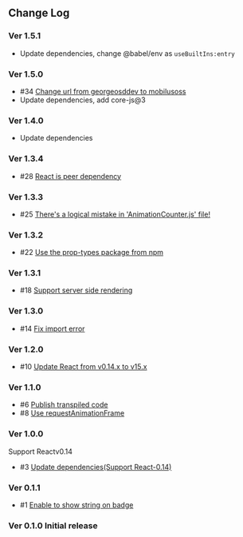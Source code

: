 ## Change Log

### Ver 1.5.1

* Update dependencies, change @babel/env as `useBuiltIns:entry`

### Ver 1.5.0

* #34 [Change url from georgeosddev to mobilusoss](https://github.com/mobilusoss/react-notification-badge/issues/34)
* Update dependencies, add core-js@3

### Ver 1.4.0

* Update dependencies

### Ver 1.3.4

* #28 [React is peer dependency](https://github.com/georgeOsdDev/react-notification-badge/issues/28)

### Ver 1.3.3

* #25 [There's a logical mistake in 'AnimationCounter.js' file!](https://github.com/mobilusoss/react-notification-badge/issues/25)

### Ver 1.3.2

* #22 [Use the prop-types package from npm](https://github.com/mobilusoss/react-notification-badge/issues/22)

### Ver 1.3.1

* #18 [Support server side rendering](https://github.com/mobilusoss/react-notification-badge/issues/18)

### Ver 1.3.0

* #14 [Fix import error](https://github.com/mobilusoss/react-notification-badge/issues/14)

### Ver 1.2.0

* #10 [Update React from v0.14.x to v15.x](https://github.com/mobilusoss/react-notification-badge/issues/10)

### Ver 1.1.0

* #6 [Publish transpiled code](https://github.com/mobilusoss/react-notification-badge/issues/6)
* #8 [Use requestAnimationFrame](https://github.com/mobilusoss/react-notification-badge/issues/8)

### Ver 1.0.0

Support Reactv0.14

* #3 [Update dependencies(Support React-0.14)](https://github.com/mobilusoss/react-notification-badge/issues/3)

### Ver 0.1.1

* #1 [Enable to show string on badge](https://github.com/mobilusoss/react-notification-badge/issues/1)

### Ver 0.1.0 Initial release
